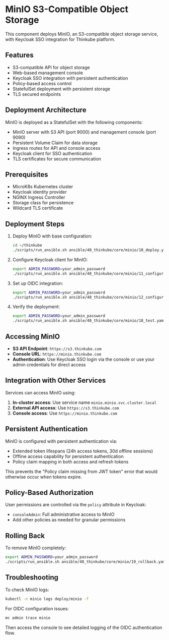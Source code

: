 # MinIO S3-Compatible Object Storage

This component deploys MinIO, an S3-compatible object storage service, with Keycloak SSO integration for Thinkube platform.

## Features

- S3-compatible API for object storage
- Web-based management console
- Keycloak SSO integration with persistent authentication
- Policy-based access control
- StatefulSet deployment with persistent storage
- TLS secured endpoints

## Deployment Architecture

MinIO is deployed as a StatefulSet with the following components:

- MinIO server with S3 API (port 9000) and management console (port 9090)
- Persistent Volume Claim for data storage
- Ingress routes for API and console access
- Keycloak client for SSO authentication
- TLS certificates for secure communication

## Prerequisites

- MicroK8s Kubernetes cluster
- Keycloak identity provider
- NGINX Ingress Controller
- Storage class for persistence
- Wildcard TLS certificate

## Deployment Steps

1. Deploy MinIO with base configuration:
   ```bash
   cd ~/thinkube
   ./scripts/run_ansible.sh ansible/40_thinkube/core/minio/10_deploy.yaml
   ```

2. Configure Keycloak client for MinIO:
   ```bash
   export ADMIN_PASSWORD=your_admin_password
   ./scripts/run_ansible.sh ansible/40_thinkube/core/minio/11_configure_keycloak.yaml
   ```

3. Set up OIDC integration:
   ```bash
   export ADMIN_PASSWORD=your_admin_password
   ./scripts/run_ansible.sh ansible/40_thinkube/core/minio/12_configure_oidc.yaml
   ```

4. Verify the deployment:
   ```bash
   export ADMIN_PASSWORD=your_admin_password
   ./scripts/run_ansible.sh ansible/40_thinkube/core/minio/18_test.yaml
   ```

## Accessing MinIO

- **S3 API Endpoint**: `https://s3.thinkube.com`
- **Console URL**: `https://minio.thinkube.com`
- **Authentication**: Use Keycloak SSO login via the console or use your admin credentials for direct access

## Integration with Other Services

Services can access MinIO using:

1. **In-cluster access**: Use service name `minio.minio.svc.cluster.local`
2. **External API access**: Use `https://s3.thinkube.com`
3. **Console access**: Use `https://minio.thinkube.com`

## Persistent Authentication

MinIO is configured with persistent authentication via:

- Extended token lifespans (24h access tokens, 30d offline sessions)
- Offline access capability for persistent authentication
- Policy claim mapping in both access and refresh tokens

This prevents the "Policy claim missing from JWT token" error that would otherwise occur when tokens expire.

## Policy-Based Authorization

User permissions are controlled via the `policy` attribute in Keycloak:

- `consoleAdmin`: Full administrative access to MinIO
- Add other policies as needed for granular permissions

## Rolling Back

To remove MinIO completely:

```bash
export ADMIN_PASSWORD=your_admin_password
./scripts/run_ansible.sh ansible/40_thinkube/core/minio/19_rollback.yaml
```

## Troubleshooting

To check MinIO logs:

```bash
kubectl -n minio logs deploy/minio -f
```

For OIDC configuration issues:

```bash
mc admin trace minio
```

Then access the console to see detailed logging of the OIDC authentication flow.